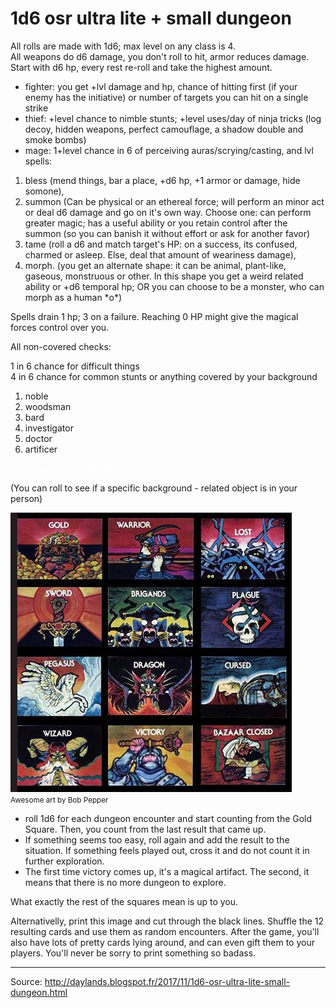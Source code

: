 # 1d6 osr ultra lite + small dungeon

All rolls are made with 1d6; max level on any class is 4.  
All weapons do d6 damage, you don't roll to hit, armor reduces damage.  
Start with d6 hp, every rest re-roll and take the highest amount.

* fighter: you get +lvl damage and hp, chance of hitting first (if your enemy has the initiative) or number of targets you can hit on a single strike
* thief: +level chance to nimble stunts; +level uses/day of ninja tricks (log decoy, hidden weapons, perfect camouflage, a shadow double and smoke bombs)
* mage: 1+level chance in 6 of perceiving auras/scrying/casting, and lvl spells:

1. bless (mend things, bar a place, +d6 hp, +1 armor or damage, hide somone),
2. summon (Can be physical or an ethereal force; will perform an minor act or deal d6 damage and go on it's own way. Choose one: can perform greater magic; has a useful ability or you retain control after the summon (so you can banish it without effort or ask for another favor)
3. tame (roll a d6 and match target's HP: on a success, its confused, charmed or asleep. Else, deal that amount of weariness damage),
4. morph. (you get an alternate shape: it can be animal, plant-like, gaseous, monstruous or other. In this shape you get a weird related ability or +d6 temporal hp; OR you can choose to be a monster, who can morph as a human \*o\*)

Spells drain 1 hp; 3 on a failure. Reaching 0 HP might give the magical forces control over you.

All non-covered checks:

1 in 6 chance for difficult things  
4 in 6 chance for common stunts or anything covered by your background

1. noble
2. woodsman
3. bard
4. investigator
5. doctor
6. artificer

<span style="color: #fff;">Duplicate results: 7. MONSTER</span>

(You can roll to see if a specific background - related object is in your person)

![Awesome art by Bob Pepper](files/blog_tower.jpg)
<small>Awesome art by Bob Pepper</small>

* roll 1d6 for each dungeon encounter and start counting from the Gold Square. Then, you count from the last result that came up.
* If something seems too easy, roll again and add the result to the situation. If something feels played out, cross it and do not count it in further exploration.
* The first time victory comes up, it's a magical artifact. The second, it means that there is no more dungeon to explore.

What exactly the rest of the squares mean is up to you.

Alternativelly, print this image and cut through the black lines. Shuffle the 12 resulting cards and use them as random encounters. After the game, you'll also have lots of pretty cards lying around, and can even gift them to your players. You'll never be sorry to print something so badass.


----

Source: <http://daylands.blogspot.fr/2017/11/1d6-osr-ultra-lite-small-dungeon.html>
